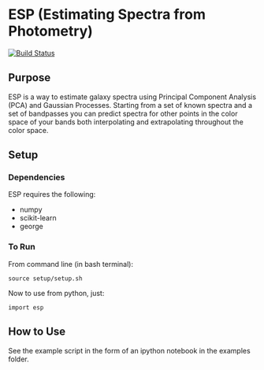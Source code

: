 # ESP (Estimating Spectra from Photometry)
[![Build Status](https://travis-ci.org/jbkalmbach/ESP.svg?branch=master)](https://travis-ci.org/jbkalmbach/ESP)

## Purpose
ESP is a way to estimate galaxy spectra using Principal Component
Analysis (PCA) and Gaussian Processes. Starting from a set of known spectra and
a set of bandpasses you can predict spectra for other points
in the color space of your bands both interpolating and extrapolating
throughout the color space.

## Setup

### Dependencies

ESP requires the following:

 * numpy
 * scikit-learn
 * george

### To Run

From command line (in bash terminal):

    source setup/setup.sh

Now to use from python, just:

    import esp

## How to Use
See the example script in the form of an ipython notebook in the examples folder.
